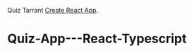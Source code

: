 Quiz Tarrant [Create React App](https://github.com/facebook/create-react-app).
# Quiz-App---React-Typescript
